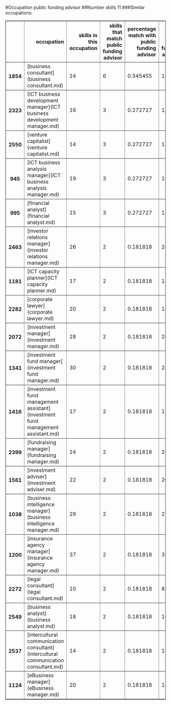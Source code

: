 #Occupation public funding advisor
##Number skills 11
###Similar occupations:
<table border="1" class="dataframe">
  <thead>
    <tr style="text-align: right;">
      <th></th>
      <th>occupation</th>
      <th>skills in this occupation</th>
      <th>skills that match public funding advisor</th>
      <th>percentage match with public funding advisor</th>
      <th>skills not in public funding advisor</th>
    </tr>
  </thead>
  <tbody>
    <tr>
      <th>1854</th>
      <td>[business consultant](business consultant.md)</td>
      <td>24</td>
      <td>6</td>
      <td>0.545455</td>
      <td>18</td>
    </tr>
    <tr>
      <th>2323</th>
      <td>[ICT business development manager](ICT business development manager.md)</td>
      <td>16</td>
      <td>3</td>
      <td>0.272727</td>
      <td>13</td>
    </tr>
    <tr>
      <th>2550</th>
      <td>[venture capitalist](venture capitalist.md)</td>
      <td>14</td>
      <td>3</td>
      <td>0.272727</td>
      <td>11</td>
    </tr>
    <tr>
      <th>945</th>
      <td>[ICT business analysis manager](ICT business analysis manager.md)</td>
      <td>19</td>
      <td>3</td>
      <td>0.272727</td>
      <td>16</td>
    </tr>
    <tr>
      <th>995</th>
      <td>[financial analyst](financial analyst.md)</td>
      <td>15</td>
      <td>3</td>
      <td>0.272727</td>
      <td>12</td>
    </tr>
    <tr>
      <th>2463</th>
      <td>[investor relations manager](investor relations manager.md)</td>
      <td>26</td>
      <td>2</td>
      <td>0.181818</td>
      <td>24</td>
    </tr>
    <tr>
      <th>1181</th>
      <td>[ICT capacity planner](ICT capacity planner.md)</td>
      <td>17</td>
      <td>2</td>
      <td>0.181818</td>
      <td>15</td>
    </tr>
    <tr>
      <th>2282</th>
      <td>[corporate lawyer](corporate lawyer.md)</td>
      <td>20</td>
      <td>2</td>
      <td>0.181818</td>
      <td>18</td>
    </tr>
    <tr>
      <th>2072</th>
      <td>[investment manager](investment manager.md)</td>
      <td>28</td>
      <td>2</td>
      <td>0.181818</td>
      <td>26</td>
    </tr>
    <tr>
      <th>1341</th>
      <td>[investment fund manager](investment fund manager.md)</td>
      <td>30</td>
      <td>2</td>
      <td>0.181818</td>
      <td>28</td>
    </tr>
    <tr>
      <th>1416</th>
      <td>[investment fund management assistant](investment fund management assistant.md)</td>
      <td>17</td>
      <td>2</td>
      <td>0.181818</td>
      <td>15</td>
    </tr>
    <tr>
      <th>2399</th>
      <td>[fundraising manager](fundraising manager.md)</td>
      <td>24</td>
      <td>2</td>
      <td>0.181818</td>
      <td>22</td>
    </tr>
    <tr>
      <th>1561</th>
      <td>[investment adviser](investment adviser.md)</td>
      <td>22</td>
      <td>2</td>
      <td>0.181818</td>
      <td>20</td>
    </tr>
    <tr>
      <th>1038</th>
      <td>[business intelligence manager](business intelligence manager.md)</td>
      <td>29</td>
      <td>2</td>
      <td>0.181818</td>
      <td>27</td>
    </tr>
    <tr>
      <th>1200</th>
      <td>[insurance agency manager](insurance agency manager.md)</td>
      <td>37</td>
      <td>2</td>
      <td>0.181818</td>
      <td>35</td>
    </tr>
    <tr>
      <th>2272</th>
      <td>[legal consultant](legal consultant.md)</td>
      <td>10</td>
      <td>2</td>
      <td>0.181818</td>
      <td>8</td>
    </tr>
    <tr>
      <th>2549</th>
      <td>[business analyst](business analyst.md)</td>
      <td>18</td>
      <td>2</td>
      <td>0.181818</td>
      <td>16</td>
    </tr>
    <tr>
      <th>2537</th>
      <td>[intercultural communication consultant](intercultural communication consultant.md)</td>
      <td>14</td>
      <td>2</td>
      <td>0.181818</td>
      <td>12</td>
    </tr>
    <tr>
      <th>1124</th>
      <td>[eBusiness manager](eBusiness manager.md)</td>
      <td>20</td>
      <td>2</td>
      <td>0.181818</td>
      <td>18</td>
    </tr>
  </tbody>
</table>
